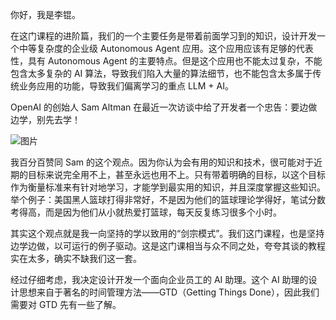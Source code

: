 你好，我是李锟。

在这门课程的进阶篇，我们的一个主要任务是带着前面学习到的知识，设计开发一个中等复杂度的企业级 Autonomous Agent 应用。这个应用应该有足够的代表性，具有 Autonomous Agent 的主要特点。但是这个应用也不能太过复杂，不能包含太多复杂的 AI 算法，导致我们陷入大量的算法细节，也不能包含太多属于传统业务应用的功能，导致我们偏离学习的重点 LLM + AI。

OpenAI 的创始人 Sam Altman 在最近一次访谈中给了开发者一个忠告：要边做边学，别先去学！

![图片](https://static001.geekbang.org/resource/image/d9/30/d909571c69bacc89af0f9e3611112130.png?wh=750x883)

我百分百赞同 Sam 的这个观点。因为你认为会有用的知识和技术，很可能对于近期的目标来说完全用不上，甚至永远也用不上。只有带着明确的目标，以这个目标作为衡量标准来有针对地学习，才能学到最实用的知识，并且深度掌握这些知识。举个例子：美国黑人篮球打得非常好，不是因为他们的篮球理论学得好，笔试分数考得高，而是因为他们从小就热爱打篮球，每天反复练习很多个小时。

其实这个观点就是我一向坚持的学以致用的“剑宗模式”。我们这门课程，也是坚持边学边做，以可运行的例子驱动。这是这门课相当与众不同之处，夸夸其谈的教程实在太多，确实不缺我们这一套。

经过仔细考虑，我决定设计开发一个面向企业员工的 AI 助理。这个 AI 助理的设计思想来自于著名的时间管理方法——GTD（Getting Things Done），因此我们需要对 GTD 先有一些了解。